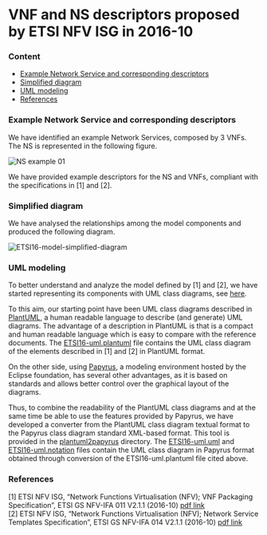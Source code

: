 # VNF and NS descriptors proposed by ETSI NFV ISG in 2016-10

### Content
- [Example Network Service and corresponding descriptors](#example-network-service-and-corresponding-descriptors)
- [Simplified diagram](#simplified-diagram)
- [UML modeling](#uml-modeling)
- [References](#references)

### Example Network Service and corresponding descriptors
We have identified an example Network Services, composed by 3 VNFs. The NS is represented in the following figure.

![NS example 01](https://github.com/superfluidity/RFB/blob/master/ETSI16/images/NS-example-01-ETSI16.png)

We have provided example descriptors for the NS and VNFs, compliant with the specifications in [1] and [2].

### Simplified diagram
We have analysed the relationships among the model components and produced the following diagram.

![ETSI16-model-simplified-diagram](https://github.com/superfluidity/RFB/blob/master/ETSI16/images/ETSI16-overall-simplified-diagram.png)

### UML modeling

To better understand and analyze the model defined by [1] and [2], we have started representing its components with UML class diagrams, see [here](https://github.com/superfluidity/RFB/tree/master/ETSI16/UML).

To this aim, our starting point have been UML class diagrams described in [PlantUML](http://plantuml.com/class-diagram), a human readable language to describe (and generate) UML diagrams. The advantage of a description in PlantUML is that is a compact and human readable language which is easy to compare with the reference documents.  The [ETSI16-uml.plantuml](https://github.com/superfluidity/RFB/tree/master/ETSI16/UML/ETSI16-uml.plantuml) file contains the UML class diagram of the elements described in [1] and [2] in PlantUML format.

On the other side, using [Papyrus](https://eclipse.org/papyrus/), a modeling environment hosted by the Eclipse foundation, has several other advantages, as it is based on standards and allows better control over the graphical layout of the diagrams.

Thus, to combine the readability of the PlantUML class diagrams and at the same time be able to use the features provided by Papyrus, we have developed a converter from the PlantUML class diagram textual format to the Papyrus class diagram standard XML-based format. This tool is provided in the [plantuml2papyrus](https://github.com/superfluidity/RFB/tree/master/ETSI16/UML/plantuml2papyrus/) directory.  The [ETSI16-uml.uml](https://github.com/superfluidity/RFB/tree/master/ETSI16/UML/ETSI16-uml.uml) and [ETSI16-uml.notation](https://github.com/superfluidity/RFB/tree/master/ETSI16/UML/ETSI16-uml.notation) files contain the UML class diagram in Papyrus format obtained through conversion of the ETSI16-uml.plantuml file cited above. 

### References
[1] ETSI NFV ISG, “Network Functions Virtualisation (NFV); VNF Packaging Specification”, ETSI GS NFV-IFA 011 V2.1.1 (2016-10) [pdf link](http://www.etsi.org/deliver/etsi_gs/NFV-IFA/001_099/011/02.01.01_60/gs_NFV-IFA011v020101p.pdf)  
[2] ETSI NFV ISG, “Network Functions Virtualisation (NFV); Network Service Templates Specification”, ETSI GS NFV-IFA 014 V2.1.1 (2016-10) [pdf link](http://www.etsi.org/deliver/etsi_gs/NFV-IFA/001_099/014/02.01.01_60/gs_NFV-IFA014v020101p.pdf)
